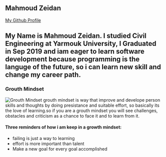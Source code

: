 ## Mahmoud Zeidan
[My Github Profile](https://github.com/mahmoudzeidan10)
## My Name is Mahmoud Zeidan. I studied Civil Engineering at Yarmouk University, I Graduated in Sep 2019 and iam eager to learn software development because programming is the languge of the future, so i  can learn new skill and change my career path.
### Grouth Mindset
![Grouth Mindset](https://penstripe.co.uk/wp-content/uploads/2019/09/1.png)
grouth mindset is way that improve and develope person skills and thoughts by doing presistance and suitable effort, so basically its the love of learning.so if you are a grouth mindset you will see challenges, obstacles and criticism as a chance to face it and to learn from it.

#### Three reminders of how i am keep in a growth mindset:
- failing is just a way to learning
- effort is more important than talent
- Make a new goal for every goal accomplished
